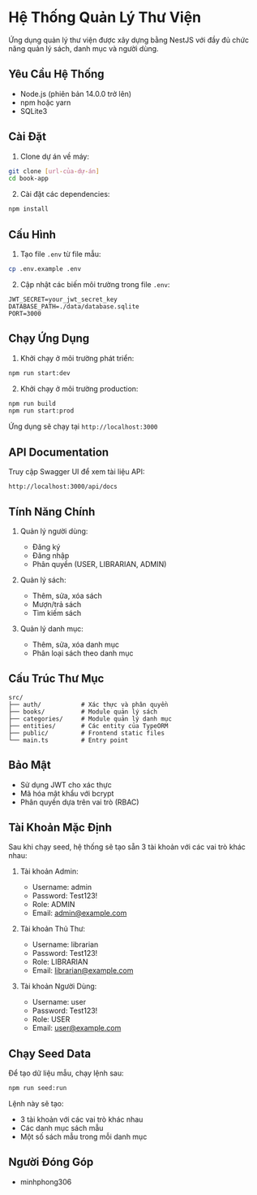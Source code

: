 # Hệ Thống Quản Lý Thư Viện

Ứng dụng quản lý thư viện được xây dựng bằng NestJS với đầy đủ chức năng quản lý sách, danh mục và người dùng.

## Yêu Cầu Hệ Thống

- Node.js (phiên bản 14.0.0 trở lên)
- npm hoặc yarn
- SQLite3

## Cài Đặt

1. Clone dự án về máy:
```bash
git clone [url-của-dự-án]
cd book-app
```

2. Cài đặt các dependencies:
```bash
npm install
```

## Cấu Hình

1. Tạo file `.env` từ file mẫu:
```bash
cp .env.example .env
```

2. Cập nhật các biến môi trường trong file `.env`:
```
JWT_SECRET=your_jwt_secret_key
DATABASE_PATH=./data/database.sqlite
PORT=3000
```

## Chạy Ứng Dụng

1. Khởi chạy ở môi trường phát triển:
```bash
npm run start:dev
```

2. Khởi chạy ở môi trường production:
```bash
npm run build
npm run start:prod
```

Ứng dụng sẽ chạy tại `http://localhost:3000`

## API Documentation

Truy cập Swagger UI để xem tài liệu API:
```
http://localhost:3000/api/docs
```

## Tính Năng Chính

1. Quản lý người dùng:
   - Đăng ký
   - Đăng nhập
   - Phân quyền (USER, LIBRARIAN, ADMIN)

2. Quản lý sách:
   - Thêm, sửa, xóa sách
   - Mượn/trả sách
   - Tìm kiếm sách

3. Quản lý danh mục:
   - Thêm, sửa, xóa danh mục
   - Phân loại sách theo danh mục

## Cấu Trúc Thư Mục

```
src/
├── auth/           # Xác thực và phân quyền
├── books/          # Module quản lý sách
├── categories/     # Module quản lý danh mục
├── entities/       # Các entity của TypeORM
├── public/         # Frontend static files
└── main.ts         # Entry point
```

## Bảo Mật

- Sử dụng JWT cho xác thực
- Mã hóa mật khẩu với bcrypt
- Phân quyền dựa trên vai trò (RBAC)

## Tài Khoản Mặc Định

Sau khi chạy seed, hệ thống sẽ tạo sẵn 3 tài khoản với các vai trò khác nhau:

1. Tài khoản Admin:
   - Username: admin
   - Password: Test123!
   - Role: ADMIN
   - Email: admin@example.com

2. Tài khoản Thủ Thư:
   - Username: librarian
   - Password: Test123!
   - Role: LIBRARIAN
   - Email: librarian@example.com

3. Tài khoản Người Dùng:
   - Username: user
   - Password: Test123!
   - Role: USER
   - Email: user@example.com

## Chạy Seed Data

Để tạo dữ liệu mẫu, chạy lệnh sau:
```bash
npm run seed:run
```

Lệnh này sẽ tạo:
- 3 tài khoản với các vai trò khác nhau
- Các danh mục sách mẫu
- Một số sách mẫu trong mỗi danh mục

## Người Đóng Góp

- minhphong306